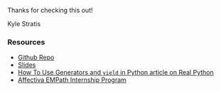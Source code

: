 Thanks for checking this out!

Kyle Stratis

### Resources
* [Github Repo](https://github.com/kylestratis/pygen_hacknehs)
* [Slides](https://docs.google.com/presentation/d/1WoeyvpJJNv6qwtpKZKSzRVL1wtCKySNgwiBq-L0gweo/edit?usp=sharing)
* [How To Use Generators and `yield` in Python article on Real Python](https://realpython.com/introduction-to-python-generators/)
* [Affectiva EMPath Internship Program](https://www.affectiva.com/empath-high-school-summer-internship-program-at-affectiva/)
